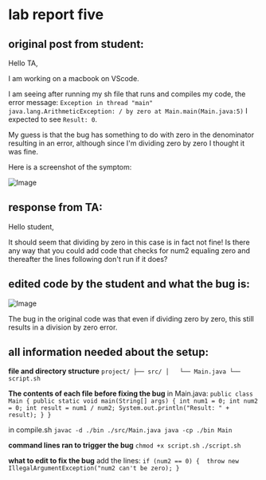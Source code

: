 # lab report five


## original post from student: 

Hello TA, 

I am working on a macbook on VScode. 

I am seeing after running my sh file that runs and compiles my code, the error message: 
`Exception in thread "main" java.lang.ArithmeticException: / by zero
        at Main.main(Main.java:5)`
I expected to see `Result: 0`.

My guess is that the bug has something to do with zero in the denominator resulting in an error, although since I'm dividing zero by zero I thought it was fine. 

Here is a screenshot of the symptom:

![Image](image(tw).png)

## response from TA:

Hello student, 

It should seem that dividing by zero in this case is in fact not fine! Is there any way that you could add code that checks for num2 equaling zero and thereafter the lines following don't run if it does?


## edited code by the student and what the bug is:

![Image](image(threthre).png)

The bug in the original code was that even if dividing zero by zero, this still results in a division by zero error. 


## all information needed about the setup:

**file and directory structure**
`project/
├── src/
│   └── Main.java
└── script.sh`

**The contents of each file before fixing the bug**
in Main.java:
`public class Main {
    public static void main(String[] args) {
        int num1 = 0;
        int num2 = 0;
        int result = num1 / num2;
        System.out.println("Result: " + result);
    }
}`

in compile.sh
`javac -d ./bin ./src/Main.java
java -cp ./bin Main`

**command lines ran to trigger the bug**
`chmod +x script.sh` `./script.sh`

**what to edit to fix the bug**
add the lines:
`if (num2 == 0) { 
    throw new IllegalArgumentException("num2 can't be zero);
 }`


